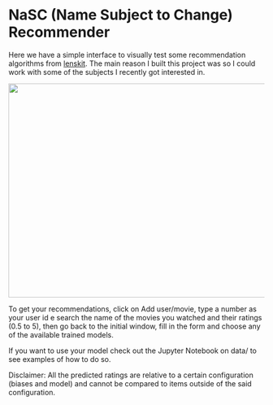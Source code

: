 # NaSC (Name Subject to Change) Recommender

Here we have a simple interface to visually test some recommendation algorithms from [lenskit](https://lkpy.readthedocs.io/en/stable/index.html). The main reason I built this project was so I could work with some of the subjects I recently got interested in.

<p align="center" width="100%">
<img src="https://user-images.githubusercontent.com/76168138/165192123-5e97bd21-c898-410d-b52f-4897254471ab.png" width="672" height="421"/>
</p>

To get your recommendations, click on Add user/movie, type a number as your user id e search the name of the movies you watched and their ratings (0.5 to 5), then go back to the initial window, fill in the form and choose any of the available trained models.

If you want to use your model check out the Jupyter Notebook on data/ to see examples of how to do so.

Disclaimer: All the predicted ratings are relative to a certain configuration (biases and model) and cannot be compared to items outside of the said configuration.
